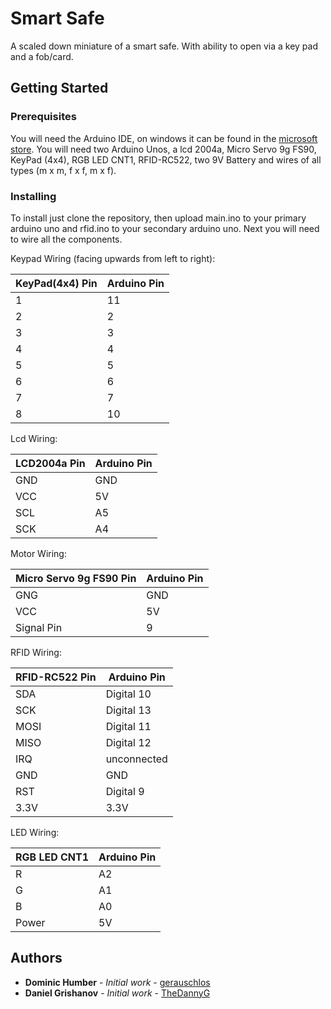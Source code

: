 # Smart Safe
A scaled down miniature of a smart safe. With ability to open via a key pad and a fob/card.

## Getting Started

### Prerequisites

You will need the Arduino IDE, on windows it can be found in the [microsoft store](https://www.microsoft.com/en-ca/p/arduino-ide/9nblggh4rsd8?activetab=pivot:overviewtab). You will need two Arduino Unos, a lcd 2004a, Micro Servo 9g FS90, KeyPad (4x4),
RGB LED CNT1, RFID-RC522, two 9V Battery and wires of all types (m x m, f x f, m x f).

### Installing

To install just clone the repository, then upload main.ino to your primary arduino uno and rfid.ino to your secondary arduino uno. Next you will need to wire all the components.

Keypad Wiring (facing upwards from left to right):

| KeyPad(4x4) Pin | Arduino Pin |
| --- | --- |
| 1 | 11 |
| 2 | 2 |
| 3 | 3 |
| 4 | 4 |
| 5 | 5 |
| 6 | 6 |
| 7 | 7 |
| 8 | 10 |

Lcd Wiring:

| LCD2004a Pin | Arduino Pin |
| --- | --- |
| GND | GND |
| VCC | 5V |
| SCL | A5 |
| SCK | A4 |

Motor Wiring:

| Micro Servo 9g FS90 Pin | Arduino Pin |
| --- | --- |
| GNG | GND |
| VCC | 5V |
| Signal Pin | 9 |


RFID Wiring:

| RFID-RC522 Pin | Arduino Pin |
| --- | --- |
| SDA | Digital 10 |
| SCK | Digital 13 |
| MOSI | Digital 11 |
| MISO | Digital 12 |
| IRQ | unconnected |
| GND | GND |
| RST | Digital 9 |
| 3.3V | 3.3V |

LED Wiring:

| RGB LED CNT1 | Arduino Pin |
| --- | --- |
| R | A2 |
| G | A1 |
| B | A0 |
| Power | 5V |


## Authors

* **Dominic Humber** - *Initial work* - [gerauschlos](https://github.com/gerauschlos)
* **Daniel Grishanov** - *Initial work* - [TheDannyG](https://github.com/thedannyg)



